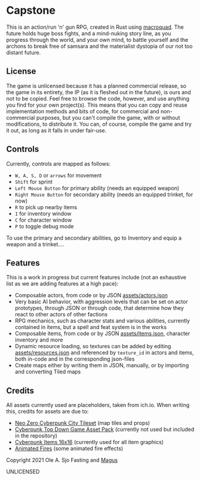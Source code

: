 # Capstone

This is an action/run 'n' gun RPG, created in Rust using [macroquad](https://github.com/not-fl3/macroquad).
The future holds huge boss fights, and a mind-nuking story line, as you progress through the world, and your own mind, to battle yourself and the archons to break free of samsara and the materialist dystopia of our not too distant future.

## License

The game is unlicensed because it has a planned commercial release, so  the game in its entirety, the IP (as it is fleshed out in the future), is ours and not to be copied.
Feel free to browse the code, however, and use anything you find for your own project(s). This means that you can copy and reuse implementation methods and bits of code, for commercial and non-commercial purposes, but you can't compile the game, with or without modifications, to distribute it.
You can, of course, compile the game and try it out, as long as it falls in under fair-use.

## Controls

Currently, controls are mapped as follows:

- `W, A, S, D` or `arrows` for movement
- `Shift` for sprint
- `Left Mouse Button` for primary ability (needs an equipped weapon)
- `Right Mouse Button` for secondary ability (needs an equipped trinket, for now)
- `R` to pick up nearby items
- `I` for inventory window
- `C` for character window
- `P` to toggle debug mode

To use the primary and secondary abilities, go to Inventory and equip a weapon and a trinket....

## Features

This is a work in progress but current features include (not an exhaustive list as we are adding features at a high pace):

- Composable actors, from code or by JSON [assets/actors.json](https://github.com/olefasting/capstone/blob/master/assets/actors.json)
- Very basic AI behavior, with aggression levels that can be set on actor prototypes, through JSON or through code, that determine how they react to other actors of other factions
- RPG mechanics, such as character stats and various abilities, currently contained in items, but a spell and feat system is in the works
- Composable items, from code or by JSON [assets/items.json](https://github.com/olefasting/capstone/blob/master/assets/items.json), character inventory and more
- Dynamic resource loading, so textures can be added by editing [assets/resources.json](https://github.com/olefasting/capstone/blob/master/assets/resources.json) and referenced by `texture_id` in actors and items, both in-code and in the corresponding json-files
- Create maps either by writing them in JSON, manually, or by importing and converting Tiled maps

## Credits

All assets currently used are placeholders, taken from ich.io. When writing this, credits for assets are due to:

- [Neo Zero Cyberpunk City Tileset](https://yunusyanin.itch.io/neo-zero-cyberpunk-city-tileset) (map tiles and props)
- [Cyberpunk Top Down Game Asset Pack](https://rafazcruz.itch.io/cyberpunk-top-down-game-asset-pack) (currently not used but included in the repository)
- [Cyberpunk Items 16x16](https://jeresikstus.itch.io/cyberpunk-items-16x16) (currently used for all item graphics)
- [Animated Fires](https://stealthix.itch.io/animated-fires) (some animated fire effects)


Copyright 2021 Ole A. Sjo Fasting and [Magus](https://magus.no)

UNLICENSED
